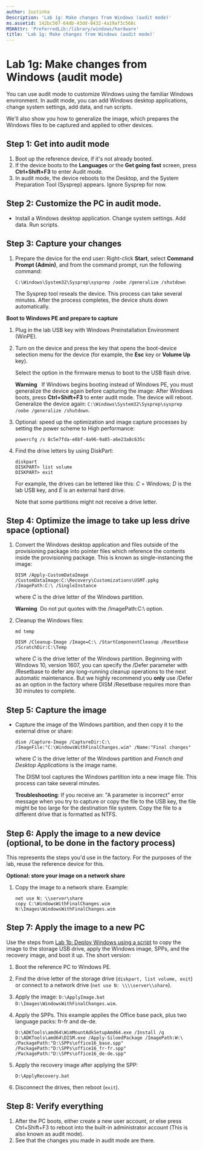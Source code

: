 ```yaml
---
author: Justinha
Description: 'Lab 1g: Make changes from Windows (audit mode)'
ms.assetid: 142bc507-64db-43dd-8432-4a19af3c568c
MSHAttr: 'PreferredLib:/library/windows/hardware'
title: 'Lab 1g: Make changes from Windows (audit mode)'
---
```


# Lab 1g: Make changes from Windows (audit mode)

You can use audit mode to customize Windows using the familiar Windows environment. In audit mode, you can add Windows desktop applications, change system settings, add data, and run scripts.  

We'll also show you how to generalize the image, which prepares the Windows files to be captured and applied to other devices.

## <span id="Get_into_audit_mode"></span>Step 1: Get into audit mode

1.  Boot up the reference device, if it's not already booted.
2.  If the device boots to the **Languages** or the **Get going fast** screen, press **Ctrl+Shift+F3** to enter Audit mode.
3.  In audit mode, the device reboots to the Desktop, and the System Preparation Tool (Sysprep) appears. Ignore Sysprep for now.

## <span id="Install_a_Classic_Windows_application"></span><span id="install_a_windows_desktop_application"></span><span id="INSTALL_A_WINDOWS_DESKTOP_APPLICATION"></span>Step 2: Customize the PC in audit mode.

-   Install a Windows desktop application. Change system settings. Add data. Run scripts.

## <span id="Capture_your_changes"></span>Step 3: Capture your changes

1.  Prepare the device for the end user: Right-click **Start**, select **Command Prompt (Admin)**, and from the command prompt, run the following command:

    ``` syntax
    C:\Windows\System32\Sysprep\sysprep /oobe /generalize /shutdown
    ```

    The Sysprep tool reseals the device. This process can take several minutes. After the process completes, the device shuts down automatically.

**Boot to Windows PE and prepare to capture**

1.  Plug in the lab USB key with Windows Preinstallation Environment (WinPE).
2.  Turn on the device and press the key that opens the boot-device selection menu for the device (for example, the **Esc** key or **Volume Up** key).

    Select the option in the firmware menus to boot to the USB flash drive.

    **Warning**   If Windows begins booting instead of Windows PE, you must generalize the device again before capturing the image: After Windows boots, press **Ctrl+Shift+F3** to enter audit mode. The device will reboot. Generalize the device again: `C:\Windows\System32\Sysprep\sysprep /oobe /generalize /shutdown`.

3.  Optional: speed up the optimization and image capture processes by setting the power scheme to High performance:

    ``` syntax
    powercfg /s 8c5e7fda-e8bf-4a96-9a85-a6e23a8c635c
    ```

4.  Find the drive letters by using DiskPart:

    ``` syntax
    diskpart
    DISKPART> list volume
    DISKPART> exit
    ```

    For example, the drives can be lettered like this: *C* = Windows; *D* is the lab USB key, and *E* is an external hard drive.

    Note that some partitions might not receive a drive letter.

## <span id="Optimize_the_image"></span>Step 4: Optimize the image to take up less drive space (optional)

1.  Convert the Windows desktop application and files outside of the provisioning package into pointer files which reference the contents inside the provisioning package. This is known as single-instancing the image:

    ``` syntax
    DISM /Apply-CustomDataImage /CustomDataImage:C:\Recovery\Customizations\USMT.ppkg /ImagePath:C:\ /SingleInstance
    ```

    where *C* is the drive letter of the Windows partition.

    **Warning**  Do not put quotes with the /ImagePath:C:\\ option.

2.  Cleanup the Windows files:

    ``` syntax
    md temp

    DISM /Cleanup-Image /Image=C:\ /StartComponentCleanup /ResetBase /ScratchDir:C:\Temp
    ```

    where *C* is the drive letter of the Windows partition. Beginning with Windows 10, version 1607, you can specify the /Defer parameter with /Resetbase to defer any long-running cleanup operations to the next automatic maintenance. But we highly recommend you **only** use /Defer as an option in the factory where DISM /Resetbase requires more than 30 minutes to complete.

## <span id="Capture_the_image"></span><span id="capture_the_image"></span><span id="CAPTURE_THE_IMAGE"></span>Step 5: Capture the image

-   Capture the image of the Windows partition, and then copy it to the external drive or share:

    ``` syntax
    dism /Capture-Image /CaptureDir:C:\ /ImageFile:"C:\WindowsWithFinalChanges.wim" /Name:"Final changes"
    ```

    where *C* is the drive letter of the Windows partition and *French and Desktop Applications* is the image name.

    The DISM tool captures the Windows partition into a new image file. This process can take several minutes.

    **Troubleshooting**: If you receive an: "A parameter is incorrect" error message when you try to capture or copy the file to the USB key, the file might be too large for the destination file system. Copy the file to a different drive that is formatted as NTFS.

## <span id="Apply_the_image_to_a_new_device__optional__to_be_done_in_the_factory_process_"></span><span id="apply_the_image_to_a_new_device__optional__to_be_done_in_the_factory_process_"></span><span id="APPLY_THE_IMAGE_TO_A_NEW_DEVICE__OPTIONAL__TO_BE_DONE_IN_THE_FACTORY_PROCESS_"></span>Step 6: Apply the image to a new device (optional, to be done in the factory process)

This represents the steps you'd use in the factory. For the purposes of the lab, reuse the reference device for this.

**Optional: store your image on a network share**

1.  Copy the image to a network share. Example: 
    ```syntax
	net use N: \\server\share
	copy C:\WindowsWithFinalChanges.wim N:\Images\WindowsWithFinalChanges.wim
	```

## <span id="Apply_the_image"></span>Step 7: Apply the image to a new PC
Use the steps from [Lab 1b: Deploy Windows using a script](deploy-windows-with-a-script-sxs.md) to copy the image to the storage USB drive, apply the Windows image, SPPs, and the recovery image, and boot it up. The short version:

1.  Boot the reference PC to Windows PE.
2.  Find the drive letter of the storage drive (`diskpart, list volume, exit`) or connect to a network drive (`net use N: \\\\server\\share`).
3.  Apply the image: `D:\ApplyImage.bat D:\Images\WindowsWithFinalChanges.wim`.
4.  Apply the SPPs. This example applies the Office base pack, plus two language packs: fr-fr and de-de.
    
	```syntax
    D:\ADKTools\amd64\WimMountAdkSetupAmd64.exe /Install /q
    D:\ADKTools\amd64\DISM.exe /Apply-SiloedPackage /ImagePath:W:\ /PackagePath:"D:\SPPs\office16_base.spp" /PackagePath:"D:\SPPs\office16_fr-fr.spp" /PackagePath:"D:\SPPs\office16_de-de.spp"
	```

5. 	Apply the recovery image after applying the SPP:

	```syntax
	D:\ApplyRecovery.bat
	```
	
6.  Disconnect the drives, then reboot (`exit`).

	
## <span id="Verify_everything"></span>Step 8: Verify everything
1.  After the PC boots, either create a new user account, or else press Ctrl+Shift+F3 to reboot into the built-in administrator account (This is also known as audit mode).
2.  See that the changes you made in audit mode are there.
